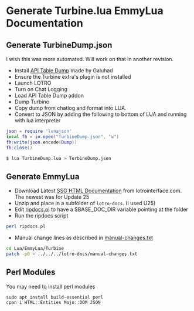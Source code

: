 # Generate Turbine.lua EmmyLua Documentation

## Generate TurbineDump.json

I wish this was more automated.  Will work on that in another revision.

* Install [API Table Dump](https://www.lotrointerface.com/downloads/info578.html) made by Galuhad
* Ensure the Turbine extra's plugin is not installed
* Launch LOTRO
* Turn on Chat Logging
* Load API Table Dump addon
* Dump Turbine
* Copy dump from chatlog and format into LUA.
* Convert to JSON by adding the following to bottom of LUA and running with lua interpreter
```lua
json = require 'lunajson'
local fh = io.open("TurbineDump.json", "w")
fh:write(json.encode(Dump))
fh:close()
```
```bash
$ lua TurbineDump.lua > TurbineDump.json
```

## Generate EmmyLua
 
* Download Latest [SSG HTML Documentation](https://www.lotrointerface.com/downloads/fileinfo.php?id=1054) from lotrointerface.com.  The newest was for Update 25
* Unzip and place in a subfolder of `lotro-docs`.  (I used U25)
* Edit [ripdocs.pl](ripdocs.pl) to have a $BASE_DOC_DIR variable pointing at the folder
* Run the ripdocs script
```bash
perl ripdocs.pl
```
* Manual change lines as described in [manual-changes.txt](manual-changes.txt)
```bash
cd Lua/EmmyLua/Turbine
patch -p0 < ../../../lotro-docs/manual-changes.txt
```
## Perl Modules

You may need to install perl modules
```
sudo apt install build-essential perl
cpan i HTML::Entities Mojo::DOM JSON
```
